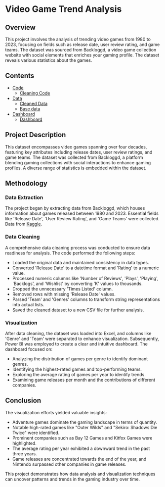 # Video Game Trend Analysis

## Overview

This project involves the analysis of trending video games from 1980 to 2023, focusing on fields such as release date, user review rating, and game teams. The dataset was sourced from Backloggd, a video game collection website with social elements that enriches your gaming profile. The dataset reveals various statistics about the games.

## Contents

- [Code](./code)
  - [Cleaning Code](./code/gamesovertime_code.py)
- [Data](./data)
  - [Cleaned Data](./data/cleaned_gamesovertime.csv)
  - [Base data](./data/gamesovertime_base.csv)
- [Dashboard](./dashboard)
  - [Dashboard](./dashboard/gamesovertime.pdf)

## Project Description

This dataset encompasses video games spanning over four decades, featuring key attributes including release dates, user review ratings, and game teams. The dataset was collected from Backloggd, a platform blending gaming collections with social interactions to enhance gaming profiles. A diverse range of statistics is embedded within the dataset.

## Methodology

### Data Extraction

The project began by extracting data from Backloggd, which houses information about games released between 1980 and 2023. Essential fields like 'Release Date', 'User Review Rating', and 'Game Teams' were collected. Data from [Kaggle](https://www.kaggle.com/datasets/arnabchaki/popular-video-games-1980-2023).

### Data Cleaning

A comprehensive data cleaning process was conducted to ensure data readiness for analysis. The code performed the following steps:

- Loaded the original data and maintained consistency in data types.
- Converted 'Release Date' to a datetime format and 'Rating' to a numeric value.
- Processed numeric columns like 'Number of Reviews', 'Plays', 'Playing', 'Backlogs', and 'Wishlist' by converting 'K' values to thousands.
- Dropped the unnecessary 'Times Listed' column.
- Removed rows with missing 'Release Date' values.
- Parsed 'Team' and 'Genres' columns to transform string representations into actual lists.
- Saved the cleaned dataset to a new CSV file for further analysis.

### Visualization

After data cleaning, the dataset was loaded into Excel, and columns like 'Genre' and 'Team' were separated to enhance visualization. Subsequently, Power BI was employed to create a clear and intuitive dashboard. The dashboard focused on:

- Analyzing the distribution of games per genre to identify dominant genres.
- Identifying the highest-rated games and top-performing teams.
- Exploring the average rating of games per year to identify trends.
- Examining game releases per month and the contributions of different companies.

## Conclusion

The visualization efforts yielded valuable insights:

- Adventure games dominate the gaming landscape in terms of quantity.
- Notable high-rated games like "Outer Wilds" and "Sekiro: Shadows Die Twice" were identified.
- Prominent companies such as Bay 12 Games and Kitfox Games were highlighted.
- The average rating per year exhibited a downward trend in the past three years.
- Game releases are concentrated towards the end of the year, and Nintendo surpassed other companies in game releases.

This project demonstrates how data analysis and visualization techniques can uncover patterns and trends in the gaming industry over time.

